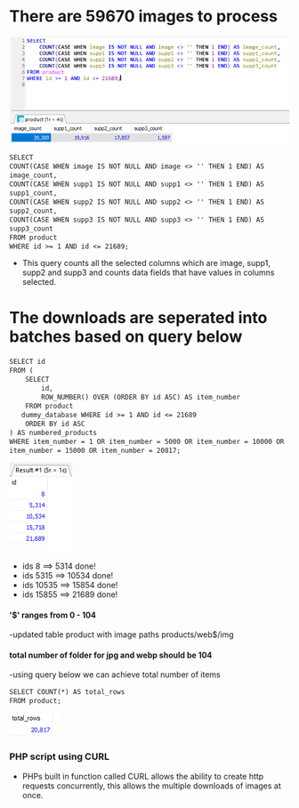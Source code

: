 # There are 59670 images to process

![alt text](query.png)

```
SELECT
COUNT(CASE WHEN image IS NOT NULL AND image <> '' THEN 1 END) AS image_count,
COUNT(CASE WHEN supp1 IS NOT NULL AND supp1 <> '' THEN 1 END) AS supp1_count,
COUNT(CASE WHEN supp2 IS NOT NULL AND supp2 <> '' THEN 1 END) AS supp2_count,
COUNT(CASE WHEN supp3 IS NOT NULL AND supp3 <> '' THEN 1 END) AS supp3_count
FROM product
WHERE id >= 1 AND id <= 21689;
```

- This query counts all the selected columns which are image, supp1, supp2 and supp3 and counts data fields that have values in columns selected.

# The downloads are seperated into batches based on query below

```
SELECT id
FROM (
    SELECT
        id,
        ROW_NUMBER() OVER (ORDER BY id ASC) AS item_number
    FROM product
   dummy_database WHERE id >= 1 AND id <= 21689
    ORDER BY id ASC
) AS numbered_products
WHERE item_number = 1 OR item_number = 5000 OR item_number = 10000 OR item_number = 15000 OR item_number = 20817;

```

![alt text](query2.png)

- ids 8 ==> 5314 done!    
- ids 5315 ==> 10534 done!
- ids 10535 ==> 15854 done!
- ids 15855 ==> 21689 done!

#### '$' ranges from 0 - 104

-updated table product with image paths products/web$/img

#### total number of folder for jpg and webp should be 104

-using query below we can achieve total number of items
```
SELECT COUNT(*) AS total_rows
FROM product;
```
![alt text](query3.png)

### PHP script using CURL

- PHPs built in function called CURL allows the ability to create http requests concurrently, this allows the multiple downloads of images at once.
